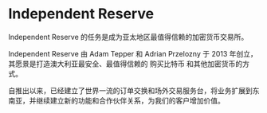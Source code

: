 # 

# Independent Reserve


Independent Reserve 的任务是成为亚太地区最值得信赖的加密货币交易所。

Independent Reserve 由 Adam Tepper 和 Adrian Przelozny 于 2013 年创立，其愿景是打造澳大利亚最安全、最值得信赖的 购买比特币 和其他加密货币的方式。

自推出以来，已经建立了世界一流的订单交换和场外交易服务台，将业务扩展到东南亚，并继续建立新的功能和合作伙伴关系，为我们的客户增加价值。

